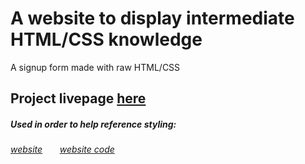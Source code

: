 # A website to display intermediate HTML/CSS knowledge

A signup form made with raw HTML/CSS

## Project livepage [here](https://regmis.github.io/signupform)

##### Used in order to help reference styling:
###### [website](https://ashtoncarman19.github.io/Sign-up-Form/) &nbsp; &nbsp; &nbsp; [website code](https://github.com/ashtoncarman19/Sign-up-Form)
